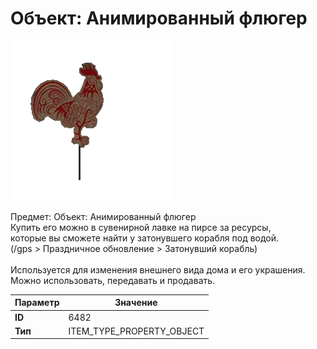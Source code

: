 # Объект: Анимированный флюгер

![Item Image](../img/6482.webp?raw=true)

Предмет: Объект: Анимированный флюгер<br>Купить его можно в сувенирной лавке на пирсе за ресурсы,<br>которые вы сможете найти у затонувшего корабля под водой.<br>(/gps > Праздничное обновление > Затонувший корабль)<br><br>Используется для изменения внешнего вида дома и его украшения.<br>Можно использовать, передавать и продавать.


| Параметр | Значение |
|----------|----------|
| **ID** | 6482 |
| **Тип** | ITEM_TYPE_PROPERTY_OBJECT |

